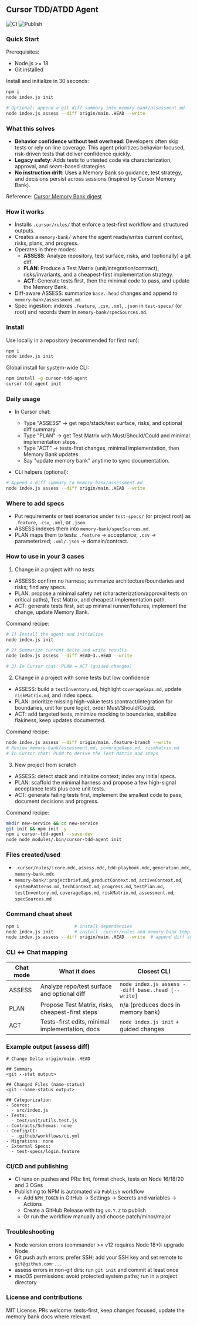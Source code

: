 ## Cursor TDD/ATDD Agent

![CI](https://github.com/brunitom/cursor-tdd-agent/actions/workflows/ci.yml/badge.svg)
![Publish](https://github.com/brunitom/cursor-tdd-agent/actions/workflows/publish.yml/badge.svg)

### Quick Start

Prerequisites:
- Node.js >= 18
- Git installed

Install and initialize in 30 seconds:

```bash
npm i
node index.js init

# Optional: append a git diff summary into memory-bank/assessment.md
node index.js assess --diff origin/main..HEAD --write
```

### What this solves

- **Behavior confidence without test overhead**: Developers often skip tests or rely on line coverage. This agent prioritizes behavior-focused, risk-driven tests that deliver confidence quickly.
- **Legacy safety**: Adds tests to untested code via characterization, approval, and seam-based strategies.
- **No instruction drift**: Uses a Memory Bank so guidance, test strategy, and decisions persist across sessions (inspired by Cursor Memory Bank).

Reference: [Cursor Memory Bank digest](https://gitdocs1.s3.amazonaws.com/digests/tacticlaunch-cursor-bank/5fbf150b-675e-4274-9514-97e8846ae3fb.txt)

### How it works

- Installs `.cursor/rules/` that enforce a test-first workflow and structured outputs.
- Creates a `memory-bank/` where the agent reads/writes current context, risks, plans, and progress.
- Operates in three modes:
  - **ASSESS**: Analyze repository, test surface, risks, and (optionally) a git diff.
  - **PLAN**: Produce a Test Matrix (unit/integration/contract), risks/invariants, and a cheapest-first implementation strategy.
  - **ACT**: Generate tests first, then the minimal code to pass, and update the Memory Bank.
- Diff-aware ASSESS: summarize `base..head` changes and append to `memory-bank/assessment.md`.
- Spec ingestion: indexes `.feature`, `.csv`, `.xml`, `.json` in `test-specs/` (or root) and records them in `memory-bank/specSources.md`.

### Install

Use locally in a repository (recommended for first run):

```bash
npm i
node index.js init
```

Global install for system-wide CLI:

```bash
npm install -g cursor-tdd-agent
cursor-tdd-agent init
```

### Daily usage

- In Cursor chat:
  - Type "ASSESS" → get repo/stack/test surface, risks, and optional diff summary.
  - Type "PLAN" → get Test Matrix with Must/Should/Could and minimal implementation steps.
  - Type "ACT" → tests-first changes, minimal implementation, then Memory Bank updates.
  - Say "update memory bank" anytime to sync documentation.

- CLI helpers (optional):

```bash
# Append a diff summary to memory-bank/assessment.md
node index.js assess --diff origin/main..HEAD --write
```

### Where to add specs

- Put requirements or test scenarios under `test-specs/` (or project root) as `.feature`, `.csv`, `.xml`, or `.json`.
- ASSESS indexes them into `memory-bank/specSources.md`.
- PLAN maps them to tests: `.feature` → acceptance; `.csv` → parameterized; `.xml/.json` → domain/contract.

### How to use in your 3 cases

1. Change in a project with no tests

- ASSESS: confirm no harness; summarize architecture/boundaries and risks; find any specs.
- PLAN: propose a minimal safety net (characterization/approval tests on critical paths), Test Matrix, and cheapest implementation path.
- ACT: generate tests first, set up minimal runner/fixtures, implement the change, update Memory Bank.

Command recipe:

```bash
# 1) Install the agent and initialize
node index.js init

# 2) Summarize current delta and write results
node index.js assess --diff HEAD~3..HEAD --write

# 3) In Cursor chat: PLAN → ACT (guided changes)
```

2. Change in a project with some tests but low confidence

- ASSESS: build a `testInventory.md`, highlight `coverageGaps.md`, update `riskMatrix.md`, and index specs.
- PLAN: prioritize missing high-value tests (contract/integration for boundaries, unit for pure logic), order Must/Should/Could.
- ACT: add targeted tests, minimize mocking to boundaries, stabilize flakiness, keep updates documented.

Command recipe:

```bash
node index.js assess --diff origin/main..feature-branch --write
# Review memory-bank/assessment.md, coverageGaps.md, riskMatrix.md
# In Cursor chat: PLAN to derive the Test Matrix and steps
```

3. New project from scratch

- ASSESS: detect stack and initialize context; index any initial specs.
- PLAN: scaffold the minimal harness and propose a few high-signal acceptance tests plus core unit tests.
- ACT: generate failing tests first, implement the smallest code to pass, document decisions and progress.

Command recipe:

```bash
mkdir new-service && cd new-service
git init && npm init -y
npm i cursor-tdd-agent --save-dev
node node_modules/.bin/cursor-tdd-agent init
```

### Files created/used

- `.cursor/rules/`: `core.mdc`, `assess.mdc`, `tdd-playbook.mdc`, `generation.mdc`, `memory-bank.mdc`
- `memory-bank/`: `projectbrief.md`, `productContext.md`, `activeContext.md`, `systemPatterns.md`, `techContext.md`, `progress.md`, `testPlan.md`, `testInventory.md`, `coverageGaps.md`, `riskMatrix.md`, `assessment.md`, `specSources.md`

### Command cheat sheet

```bash
npm i                     # install dependencies
node index.js init        # install .cursor/rules and memory-bank templates
node index.js assess --diff origin/main..HEAD --write  # append diff summary
```

### CLI ↔ Chat mapping

| Chat mode | What it does | Closest CLI |
|---|---|---|
| ASSESS | Analyze repo/test surface and optional diff | `node index.js assess --diff base..head [--write]` |
| PLAN | Propose Test Matrix, risks, cheapest-first steps | n/a (produces docs in memory bank) |
| ACT | Tests-first edits, minimal implementation, docs | `node index.js init` + guided changes |

### Example output (assess diff)

```text
# Change Delta origin/main..HEAD

## Summary
<git --stat output>

## Changed Files (name-status)
<git --name-status output>

## Categorization
- Source:
  - src/index.js
- Tests:
  - test/unit/utils.test.js
- Contracts/Schemas: none
- Config/CI:
  - .github/workflows/ci.yml
- Migrations: none
- External Specs:
  - test-specs/login.feature
```

### CI/CD and publishing

- CI runs on pushes and PRs: lint, format check, tests on Node 16/18/20 and 3 OSes
- Publishing to NPM is automated via `Publish` workflow
  - Add `NPM_TOKEN` in GitHub → Settings → Secrets and variables → Actions
  - Create a GitHub Release with tag `vX.Y.Z` to publish
  - Or run the workflow manually and choose patch/minor/major

### Troubleshooting

- Node version errors (commander >= v12 requires Node 18+): upgrade Node
- Git push auth errors: prefer SSH; add your SSH key and set remote to `git@github.com:...`
- assess errors in non-git dirs: run `git init` and commit at least once
- macOS permissions: avoid protected system paths; run in a project directory

### License and contributions

MIT License. PRs welcome: tests-first, keep changes focused, update the memory bank docs where relevant.
